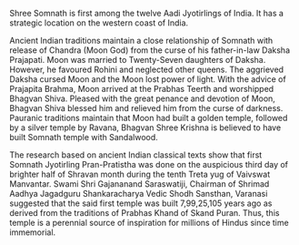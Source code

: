 Shree Somnath is first among the twelve Aadi Jyotirlings of India. It has a strategic location on the western coast of India.

Ancient Indian traditions maintain a close relationship of Somnath with release of Chandra (Moon God) from the curse of his father-in-law Daksha Prajapati. Moon was married to Twenty-Seven daughters of Daksha. However, he favoured Rohini and neglected other queens. The aggrieved Daksha cursed Moon and the Moon lost power of light. With the advice of Prajapita Brahma, Moon arrived at the Prabhas Teerth and worshipped Bhagvan Shiva. Pleased with the great penance and devotion of Moon, Bhagvan Shiva blessed him and relieved him from the curse of darkness. Pauranic traditions maintain that Moon had built a golden temple, followed by a silver temple by Ravana, Bhagvan Shree Krishna is believed to have built Somnath temple with Sandalwood.

The research based on ancient Indian classical texts show that first Somnath Jyotirling Pran-Pratistha was done on the auspicious third day of brighter half of Shravan month during the tenth Treta yug of Vaivswat Manvantar. Swami Shri Gajananand Saraswatiji, Chairman of Shrimad Aadhya Jagadguru Shankaracharya Vedic Shodh Sansthan, Varanasi suggested that the said first temple was built 7,99,25,105 years ago as derived from the traditions of Prabhas Khand of Skand Puran. Thus, this temple is a perennial source of inspiration for millions of Hindus since time immemorial.